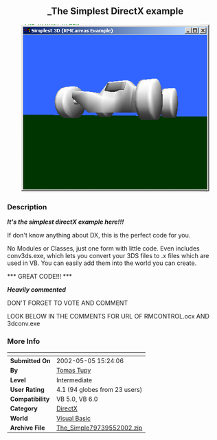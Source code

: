 ﻿<div align="center">

## \_The Simplest DirectX example

<img src="PIC2002551836283961.jpg">
</div>

### Description

***It's the simplest directX example here!!!***

If don't know anything about DX, this is the perfect code for you.

No Modules or Classes, just one form with little code. Even includes conv3ds.exe, which lets you convert your 3DS files to .x files which are used in VB. You can easily add them into the world you can create.

*** GREAT CODE!!! ***

***Heavily commented***

DON'T FORGET TO VOTE AND COMMENT

LOOK BELOW IN THE COMMENTS FOR URL OF RMCONTROL.ocx AND 3dconv.exe
 
### More Info
 


<span>             |<span>
---                |---
**Submitted On**   |2002-05-05 15:24:06
**By**             |[Tomas Tupy](https://github.com/Planet-Source-Code/PSCIndex/blob/master/ByAuthor/tomas-tupy.md)
**Level**          |Intermediate
**User Rating**    |4.1 (94 globes from 23 users)
**Compatibility**  |VB 5\.0, VB 6\.0
**Category**       |[DirectX](https://github.com/Planet-Source-Code/PSCIndex/blob/master/ByCategory/directx__1-44.md)
**World**          |[Visual Basic](https://github.com/Planet-Source-Code/PSCIndex/blob/master/ByWorld/visual-basic.md)
**Archive File**   |[The\_Simple79739552002\.zip](https://github.com/Planet-Source-Code/tomas-tupy-the-simplest-directx-example__1-34483/archive/master.zip)








